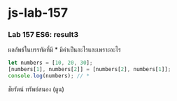 # js-lab-157
### Lab 157 ES6: result3
ผลลัพธ์ในบรรทัดที่มี * มีค่าเป็นอะไรและเพราะอะไร

```JavaScript
let numbers = [10, 20, 30];
[numbers[1], numbers[2]] = [numbers[2], numbers[1]];
console.log(numbers); // *
```
ชัยรัตน์ ทรัพย์สนอง (ตูน)
